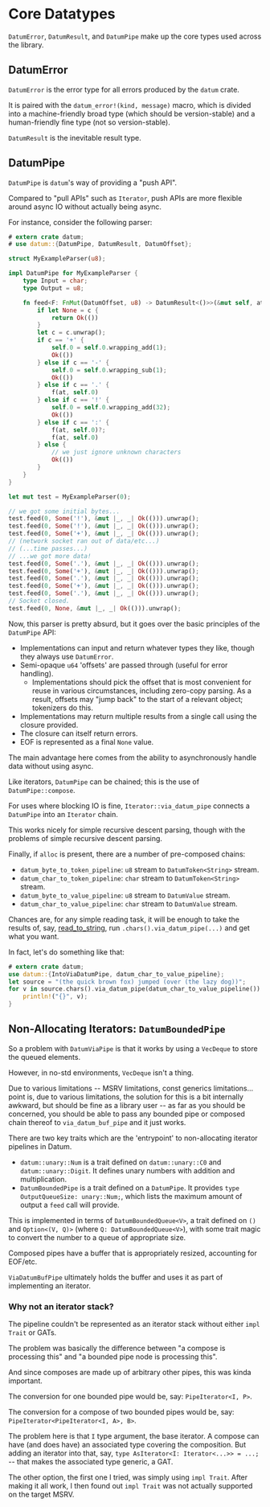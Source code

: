# Core Datatypes

`DatumError`, `DatumResult`, and `DatumPipe` make up the core types used across the library.

## DatumError

`DatumError` is the error type for all errors produced by the `datum` crate.

It is paired with the `datum_error!(kind, message)` macro, which is divided into a machine-friendly broad type (which should be version-stable) and a human-friendly fine type (not so version-stable).

`DatumResult` is the inevitable result type.

## DatumPipe

`DatumPipe` is `datum`'s way of providing a "push API".

Compared to "pull APIs" such as `Iterator`, push APIs are more flexible around async IO without actually being async.

For instance, consider the following parser:

```rust
# extern crate datum;
# use datum::{DatumPipe, DatumResult, DatumOffset};

struct MyExampleParser(u8);

impl DatumPipe for MyExampleParser {
	type Input = char;
	type Output = u8;

	fn feed<F: FnMut(DatumOffset, u8) -> DatumResult<()>>(&mut self, at: DatumOffset, c: Option<char>, f: &mut F) -> DatumResult<()> {
		if let None = c {
			return Ok(())
		}
		let c = c.unwrap();
		if c == '+' {
			self.0 = self.0.wrapping_add(1);
			Ok(())
		} else if c == '-' {
			self.0 = self.0.wrapping_sub(1);
			Ok(())
		} else if c == '.' {
			f(at, self.0)
		} else if c == '!' {
			self.0 = self.0.wrapping_add(32);
			Ok(())
		} else if c == ':' {
			f(at, self.0)?;
			f(at, self.0)
		} else {
			// we just ignore unknown characters
			Ok(())
		}
	}
}

let mut test = MyExampleParser(0);

// we got some initial bytes...
test.feed(0, Some('!'), &mut |_, _| Ok(())).unwrap();
test.feed(0, Some('!'), &mut |_, _| Ok(())).unwrap();
test.feed(0, Some('+'), &mut |_, _| Ok(())).unwrap();
// (network socket ran out of data/etc...)
// (...time passes...)
// ...we got more data!
test.feed(0, Some('.'), &mut |_, _| Ok(())).unwrap();
test.feed(0, Some('+'), &mut |_, _| Ok(())).unwrap();
test.feed(0, Some('.'), &mut |_, _| Ok(())).unwrap();
test.feed(0, Some('+'), &mut |_, _| Ok(())).unwrap();
test.feed(0, Some('.'), &mut |_, _| Ok(())).unwrap();
// Socket closed.
test.feed(0, None, &mut |_, _| Ok(())).unwrap();
```

Now, this parser is pretty absurd, but it goes over the basic principles of the `DatumPipe` API:

* Implementations can input and return whatever types they like, though they always use `DatumError`.
* Semi-opaque `u64` 'offsets' are passed through (useful for error handling).
	* Implementations should pick the offset that is most convenient for reuse in various circumstances, including zero-copy parsing. As a result, offsets may "jump back" to the start of a relevant object; tokenizers do this.
* Implementations may return multiple results from a single call using the closure provided.
* The closure can itself return errors.
* EOF is represented as a final `None` value.

The main advantage here comes from the ability to asynchronously handle data without using async.

Like iterators, `DatumPipe` can be chained; this is the use of `DatumPipe::compose`.

For uses where blocking IO is fine, `Iterator::via_datum_pipe` connects a `DatumPipe` into an `Iterator` chain.

This works nicely for simple recursive descent parsing, though with the problems of simple recursive descent parsing.

Finally, if `alloc` is present, there are a number of pre-composed chains:

* `datum_byte_to_token_pipeline`: `u8` stream to `DatumToken<String>` stream.
* `datum_char_to_token_pipeline`: `char` stream to `DatumToken<String>` stream.
* `datum_byte_to_value_pipeline`: `u8` stream to `DatumValue` stream.
* `datum_char_to_value_pipeline`: `char` stream to `DatumValue` stream.

Chances are, for any simple reading task, it will be enough to take the results of, say, [read_to_string](https://doc.rust-lang.org/std/fs/fn.read_to_string.html), run `.chars().via_datum_pipe(...)` and get what you want.

In fact, let's do something like that:

```rust
# extern crate datum;
use datum::{IntoViaDatumPipe, datum_char_to_value_pipeline};
let source = "(the quick brown fox) jumped (over (the lazy dog))";
for v in source.chars().via_datum_pipe(datum_char_to_value_pipeline()).map(|v| v.expect("the input should be valid")) {
	println!("{}", v);
}
```

## Non-Allocating Iterators: `DatumBoundedPipe`

So a problem with `DatumViaPipe` is that it works by using a `VecDeque` to store the queued elements.

However, in no-std environments, `VecDeque` isn't a thing.

Due to various limitations -- MSRV limitations, const generics limitations... point is, due to various limitations, the solution for this is a bit internally awkward, but should be fine as a library user -- as far as you should be concerned, you should be able to pass any bounded pipe or composed chain thereof to `via_datum_buf_pipe` and it just works.

There are two key traits which are the 'entrypoint' to non-allocating iterator pipelines in Datum.

* `datum::unary::Num` is a trait defined on `datum::unary::C0` and `datum::unary::Digit`. It defines unary numbers with addition and multiplication.
* `DatumBoundedPipe` is a trait defined on a `DatumPipe`. It provides `type OutputQueueSize: unary::Num;`, which lists the maximum amount of output a `feed` call will provide.

This is implemented in terms of `DatumBoundedQueue<V>`, a trait defined on `()` and `Option<(V, Q)>` (where `Q: DatumBoundedQueue<V>`), with some trait magic to convert the number to a queue of appropriate size.

Composed pipes have a buffer that is appropriately resized, accounting for EOF/etc.

`ViaDatumBufPipe` ultimately holds the buffer and uses it as part of implementing an iterator.

### Why not an iterator stack?

The pipeline couldn't be represented as an iterator stack without either `impl Trait` or GATs.

The problem was basically the difference between "a compose is processing this" and "a bounded pipe node is processing this".

And since composes are made up of arbitrary other pipes, this was kinda important.

The conversion for one bounded pipe would be, say: `PipeIterator<I, P>`.

The conversion for a compose of two bounded pipes would be, say: `PipeIterator<PipeIterator<I, A>, B>`.

The problem here is that `I` type argument, the base iterator. A compose can have (and does have) an associated type covering the composition. But adding an iterator into that, say, `type AsIterator<I: Iterator<...>> = ...;` -- that makes the associated type generic, a GAT.

The other option, the first one I tried, was simply using `impl Trait`. After making it all work, I then found out `impl Trait` was not actually supported on the target MSRV.
